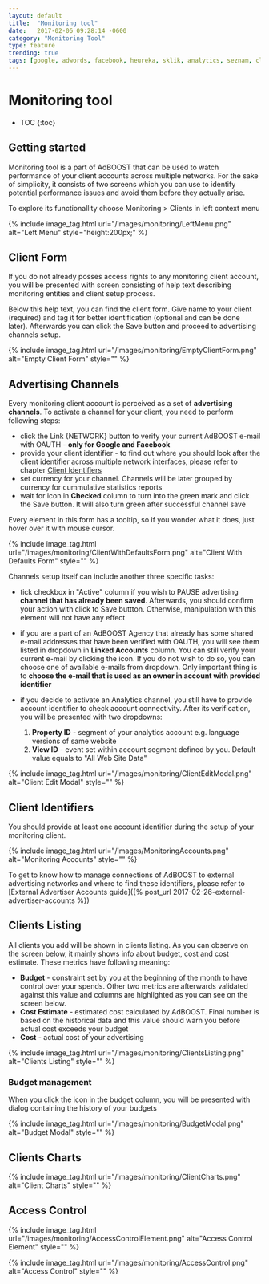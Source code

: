 ```yaml
---
layout: default
title:  "Monitoring tool"
date:   2017-02-06 09:28:14 -0600
category: "Monitoring Tool"
type: feature
trending: true
tags: [google, adwords, facebook, heureka, sklik, analytics, seznam, client, account, performance, report, campaign, monitoring]
---
```


# Monitoring tool

* TOC
{:toc}

## Getting started

Monitoring tool is a part of AdBOOST that can be used to watch performance of your client accounts across multiple networks. For the sake of simplicity, it consists of two screens which you can use to identify potential performance issues and avoid them before they actually arise.

To explore its functionallity choose <i class="fa fa-area-chart"></i> Monitoring > <i class="fa fa-user"></i> Clients in left context menu<br/>

{% include image_tag.html url="/images/monitoring/LeftMenu.png" alt="Left Menu" style="height:200px;" %}

## Client Form

If you do not already posses access rights to any monitoring client account, you will be presented with screen consisting of help text describing monitoring entities and client setup process.

Below this help text, you can find the client form. Give name to your client (required) and tag it for better identification (optional and can be done later). Afterwards you can click the <span class="btn btn-sm btn-primary"><i class="fa fa-save"></i> Save</span> button and proceed to advertising channels setup.

{% include image_tag.html url="/images/monitoring/EmptyClientForm.png" alt="Empty Client Form" style="" %}

## Advertising Channels

Every monitoring client account is perceived as a set of **advertising channels**. To activate a channel for your client, you need to perform following steps:

- click the <span class="btn btn-sm btn-default"><i class="fa fa-link"></i> Link {NETWORK}</span> button to verify your current AdBOOST e-mail with OAUTH - **only for Google and Facebook**
- provide your client identifier - to find out where you should look after the client identifier across multiple network interfaces, please refer to chapter [Client Identifiers](#client-identifiers)
- set currency for your channel. Channels will be later grouped by currency for cummulative statistics reports
- wait for icon in **Checked** column to turn into the green <i class="glyphicon glyphicon-ok text-green"></i> mark and click the Save button. It will also turn green after successful channel save

Every element in this form has a tooltip, so if you wonder what it does, just hover over it with mouse cursor.

{% include image_tag.html url="/images/monitoring/ClientWithDefaultsForm.png" alt="Client With Defaults Form" style="" %}

Channels setup itself can include another three specific tasks:

- tick checkbox in "Active" column if you wish to PAUSE advertising **channel that has already been saved**. Afterwards, you should confirm your action with click to Save buttton. Otherwise, manipulation with this element will not have any effect
- if you are a part of an AdBOOST Agency that already has some shared e-mail addresses that have been verified with OAUTH, you will see them listed in dropdown in **Linked Accounts** column. You can still verify your current e-mail by clicking the <i class="fa fa-plus"></i> icon. If you do not wish to do so, you can choose one of available e-mails from dropdown. Only important thing is to **choose the e-mail that is used as an owner in account with provided identifier**
- if you decide to activate an Analytics channel, you still have to provide account identifier to check account connectivity. After its verification, you will be presented with two dropdowns:

    1. **Property ID** - segment of your analytics account e.g. language versions of same website
    2. **View ID** - event set within account segment defined by you. Default value equals to "All Web Site Data"

{% include image_tag.html url="/images/monitoring/ClientEditModal.png" alt="Client Edit Modal" style="" %}

## Client Identifiers

You should provide at least one account identifier during the setup of your monitoring client.

{% include image_tag.html url="/images/MonitoringAccounts.png" alt="Monitoring Accounts" style="" %}

To get to know how to manage connections of AdBOOST to external advertising networks and where to find these identifiers, please refer to [External Advertiser Accounts guide]({% post_url 2017-02-26-external-advertiser-accounts %})

## Clients Listing

All clients you add will be shown in clients listing. As you can observe on the screen below, it mainly shows info about budget, cost and cost estimate. These metrics have following meaning:

- **Budget** - constraint set by you at the beginning of the month to have control over your spends. Other two metrics are afterwards validated against this value and columns are highlighted as you can see on the screen below.
- **Cost Estimate** - estimated cost calculated by AdBOOST. Final number is based on the historical data and this value should warn you before actual cost exceeds your budget
- **Cost** - actual cost of your advertising

{% include image_tag.html url="/images/monitoring/ClientsListing.png" alt="Clients Listing" style="" %}

### Budget management

When you click the <i class="fa fa-edit"></i> icon in the budget column, you will be presented with dialog containing the history of your budgets

{% include image_tag.html url="/images/monitoring/BudgetModal.png" alt="Budget Modal" style="" %}

## Clients Charts

{% include image_tag.html url="/images/monitoring/ClientCharts.png" alt="Client Charts" style="" %}

## Access Control

{% include image_tag.html url="/images/monitoring/AccessControlElement.png" alt="Access Control Element" style="" %}

{% include image_tag.html url="/images/monitoring/AccessControl.png" alt="Access Control" style="" %}
